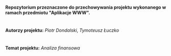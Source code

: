 **Repozytorium przeznaczone do przechowywania projektu wykonanego w ramach przedmiotu "Aplikacje WWW".**
#
**Autorzy projektu:** *Piotr Dondalski*, *Tymoteusz Łuczko*
#
**Temat projektu:** 
*Analiza finansowa*

